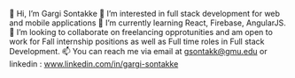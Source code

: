 👋 Hi, I’m Gargi Sontakke
👀 I’m interested in full stack development for web and mobile applications
🌱 I’m currently learning React, Firebase, AngularJS.
💞️ I’m looking to collaborate on freelancing opprotunities and am open to work for Fall internship positions as well as Full time roles in Full stack Development.
📫 You can reach me via email at gsontakk@gmu.edu or linkedin : www.linkedin.com/in/gargi-sontakke
<!---
gargi-son/gargi-son is a ✨ special ✨ repository because its `README.md` (this file) appears on your GitHub profile.
You can click the Preview link to take a look at your changes.
--->
